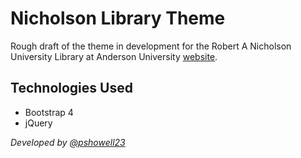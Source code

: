 # Nicholson Library Theme
Rough draft of the theme in development for the Robert A Nicholson University Library at Anderson University [website](https://library.anderson.edu).

## Technologies Used
* Bootstrap 4
* jQuery

*Developed by [@pshowell23](https://github.com/pshowell23)*
